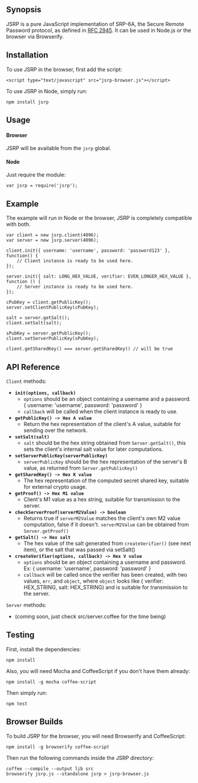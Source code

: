 ## Synopsis

JSRP is a pure JavaScript implementation of SRP-6A, the Secure Remote Password protocol, as defined in [RFC 2945](http://tools.ietf.org/html/rfc2945). It can be used in Node.js or the browser via Browserify.

## Installation

To use JSRP in the browser, first add the script:

	<script type="text/javascript" src="jsrp-browser.js"></script>
	
To use JSRP in Node, simply run:

	npm install jsrp
	
## Usage

#### Browser
	
JSRP will be available from the `jsrp` global.
	
#### Node

Just require the module:

	var jsrp = require('jsrp');
	
## Example

The example will run in Node or the browser, JSRP is completely compatible with both.

	var client = new jsrp.client(4096);
	var server = new jsrp.server(4096);
	
	client.init({ username: 'username', password: 'password123' }, function() {
		// Client instance is ready to be used here.
	});
	
	server.init({ salt: LONG_HEX_VALUE, verifier: EVEN_LONGER_HEX_VALUE }, function () {
		// Server instance is ready to be used here.
	});

	cPubKey = client.getPublicKey();
	server.setClientPublicKey(cPubKey);

	salt = server.getSalt();
	client.setSalt(salt);

	sPubKey = server.getPublicKey();
	client.setServerPublicKey(sPubKey);

	client.getSharedKey() === server.getSharedKey() // will be true
	
## API Reference

`Client` methods:

- **`init(options, callback)`**
	- `options` should be an object containing a username and a password. { username: 'username', password: 'password' }
	- `callback` will be called when the client instance is ready to use.
- **`getPublicKey() -> Hex A value`**
	- Return the hex representation of the client's A value, suitable for sending over the network.
- **`setSalt(salt)`**
	- `salt` should be the hex string obtained from `Server.getSalt()`, this sets the client's internal salt value for later computations.
- **`setServerPublicKey(serverPublicKey)`**
	- `serverPublicKey` should be the hex representation of the server's B value, as returned from `Server.getPublicKey()`
- **`getSharedKey() -> Hex K value`**
	- The hex representation of the computed secret shared key, suitable for external crypto usage.
- **`getProof() -> Hex M1 value`**
	- Client's M1 value as a hex string, suitable for transmission to the server.
- **`checkServerProof(serverM2Value) -> boolean`**
	- Returns true if `serverM2Value` matches the client's own M2 value computation, false if it doesn't. `serverM2Value` can be obtained from `Server.getProof()`
- **`getSalt() -> Hex salt`**
	- The hex value of the salt generated from `createVerifier()` (see next item), or the salt that was passed via setSalt()
- **`createVerifier(options, callback) -> Hex V value`**
	- `options` should be an object containing a username and password. Ex: { username: 'username', password: 'password' }
	- `callback` will be called once the verifier has been created, with two values, `err`, and `object`, where `object` looks like { verifier: HEX_STRING, salt: HEX_STRING) and is suitable for transmission to the server.
	
`Server` methods:

- (coming soon, just check src/server.coffee for the time being)

## Testing

First, install the dependencies:

	npm install
	
Also, you will need Mocha and CoffeeScript if you don't have them already:

	npm install -g mocha coffee-script
	
Then simply run:
	
	npm test

## Browser Builds

To build JSRP for the browser, you will need Browserify and CoffeeScript:

	npm install -g browserify coffee-script
	
Then run the following commands inside the JSRP directory:

	coffee --compile --output lib src
	browserify jsrp.js --standalone jsrp > jsrp-browser.js
	